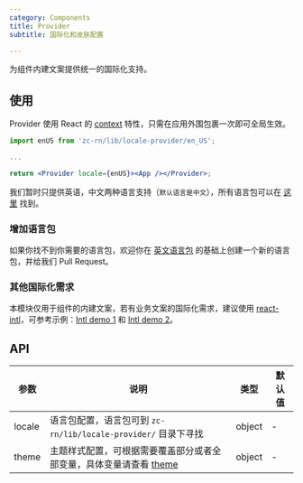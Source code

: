 ```yaml
---
category: Components
title: Provider
subtitle: 国际化和皮肤配置

---
```


为组件内建文案提供统一的国际化支持。

## 使用

Provider 使用 React 的 [context](https://facebook.github.io/react/docs/context.html) 特性，只需在应用外围包裹一次即可全局生效。


```jsx
import enUS from 'zc-rn/lib/locale-provider/en_US';

...

return <Provider locale={enUS}><App /></Provider>;
```

我们暂时只提供英语，中文两种语言支持（`默认语言是中文`），所有语言包可以在 [这里](https://github.com/ant-design/ant-design-mobile-rn/blob/master/components/locale-provider/) 找到。

### 增加语言包

如果你找不到你需要的语言包，欢迎你在 [英文语言包](https://github.com/ant-design/ant-design-mobile-rn/blob/master/components/locale-provider/en_US.tsx) 的基础上创建一个新的语言包，并给我们 Pull Request。

### 其他国际化需求

本模块仅用于组件的内建文案，若有业务文案的国际化需求，建议使用 [react-intl](https://github.com/yahoo/react-intl)，可参考示例：[Intl demo 1](http://github.com/ant-design/intl-example) 和 [Intl demo 2](http://yiminghe.me/learning-react/examples/react-intl.html?locale=en-US)。

## API

| 参数   | 说明                                                                                                                                                                     | 类型   | 默认值 |
| ------ | ------------------------------------------------------------------------------------------------------------------------------------------------------------------------ | ------ | ------ |
| locale | 语言包配置，语言包可到 `zc-rn/lib/locale-provider/` 目录下寻找                                                                                        | object | -      |
| theme  | 主题样式配置，可根据需要覆盖部分或者全部变量，具体变量请查看 [theme](https://github.com/ant-design/ant-design-mobile-rn/blob/master/components/style/themes/default.tsx) | object | -      |

